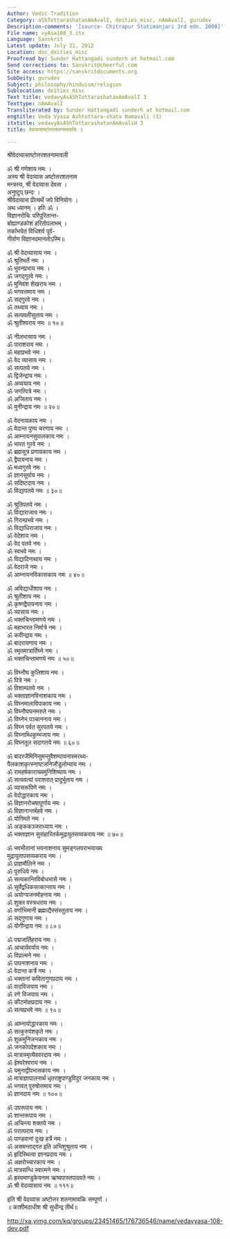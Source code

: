 ```yaml
---
Author: Vedic Tradition
Category: aShTottarashatanAmAvalI, deities_misc, nAmAvalI, gurudev
Description-comments: '[source- Chitrapur Stutimanjari 3rd edn. 2008]'
File name: vyAsa108_3.itx
Language: Sanskrit
Latest update: July 31, 2012
Location: doc_deities_misc
Proofread by: Sunder Hattangadi sunderh at hotmail.com
Send corrections to: Sanskrit@cheerful.com
Site access: https://sanskritdocuments.org
SubDeity: gurudev
Subject: philosophy/hinduism/religion
Sublocation: deities_misc
Text title: vedavyAsAShTottarashatanAmAvalI 3
Texttype: nAmAvalI
Transliterated by: Sunder Hattangadi sunderh at hotmail.com
engtitle: Veda Vyasa Ashtottara-shata Namavali (3)
itxtitle: vedavyAsAShTottarashatanAmAvaliH 3
title: वेदव्यासाष्टोत्तरशतनामावलिः ३

---
```

  
 श्रीवेदव्यासाष्टोत्तरशतनामावली   
  
ॐ श्री गणेशाय नमः ।  
अस्य श्री वेदव्यास अष्टोत्तरशतनाम  
मन्त्रस्य, श्री वेदव्यास देवता ।  
अनुष्टुप् छन्दः ।  
श्रीवेदव्यास प्रीत्यर्थे जपे विनियोगः ।  
अथ ध्यानम् । हरिः ॐ ।  
विज्ञानरोचिः परिपूरितान्त-  
     र्बाह्याण्डकोशं हरितोपलाभम् ।  
तर्काभयेतं विधिशर्व पूर्व-  
     गीर्वाण विज्ञानदमानतोऽस्मि॥  
  
ॐ श्री वेदव्यासाय नमः ।  
ॐ श्रुतिभर्ते नमः ।  
ॐ भुवनप्रभाय नमः ।  
ॐ जगद्गुरवे नमः ।  
ॐ मुनिवंश शेखराय नमः ।  
ॐ भगवत्तमाय नमः ।  
ॐ सद्गुरवे नमः ।  
ॐ तथ्याय नमः ।  
ॐ सत्यवतीसुताय नमः ।  
ॐ श्रुतीश्वराय नमः ॥ १०॥  
  
ॐ नीलभासाय नमः ।  
ॐ पाराशराय नमः ।  
ॐ महाप्रभवे नमः ।  
ॐ वेद व्यासाय नमः ।  
ॐ सत्पतये नमः ।  
ॐ द्विजेन्द्राय नमः ।  
ॐ अव्ययाय नमः ।  
ॐ जगत्पित्रे नमः ।  
ॐ अजिताय नमः ।  
ॐ मुनीन्द्राय नमः ॥ २०॥  
  
ॐ वेदनायकाय नमः ।  
ॐ वेदान्त पुण्य चरणाय नमः ।  
ॐ आम्नायनसुपालकाय नमः ।  
ॐ भारत गुरवे नमः ।  
ॐ ब्रह्मसूत्र प्रणायकाय नमः ।  
ॐ द्वैपायनाय नमः ।  
ॐ मध्वगुरवे नमः ।  
ॐ ज्ञानसूर्याय नमः ।  
ॐ सदिष्टदाय नमः ।  
ॐ विद्यापतये नमः ॥ ३०॥  
  
ॐ श्रुतिपतये नमः ।  
ॐ विद्याराजाय नमः ।  
ॐ गिराम्प्रभवे नमः ।  
ॐ विद्याधिराजाय नमः ।  
ॐ वेदेशाय नमः ।  
ॐ वेद पतये नमः ।  
ॐ स्वभवे नमः ।  
ॐ विद्यादिनाथाय नमः ।  
ॐ वेदराजे नमः ।  
ॐ आम्नायनविकासकाय नमः ॥ ४०॥  
  
ॐ अविद्याधीशाय नमः ।  
ॐ श्रुतीशाय नमः ।  
ॐ कृष्णद्वैपायनाय नमः ।  
ॐ व्यासाय नमः ।  
ॐ भक्तचिन्तामणये नमः ।  
ॐ महाभारत निर्मात्रे नमः ।  
ॐ कवीन्द्राय नमः ।  
ॐ बादरायणाय नमः ।  
ॐ स्मृतमात्रार्तिघ्ने नमः ।  
ॐ भक्तचिन्तामणये नमः ॥ ५०॥  
  
ॐ विघ्नौघ कुलिशाय नमः ।  
ॐ पित्रे नमः ।  
ॐ विशाम्पतये नमः ।  
ॐ भक्ताज्ञानविनाशकाय नमः ।  
ॐ विघ्नमालाविपाकाय नमः ।  
ॐ विघ्नौघघनमरुते नमः ।  
ॐ विघ्नेभ पञ्चाननाय नमः ।  
ॐ विघ्न पर्वत सुरपतये नमः ।  
ॐ विघ्नाब्धिकुम्भजाय नमः ।  
ॐ विघ्नतूल सदागतये नमः ॥ ६०॥  
  
ॐ बादरजैमिनिसुमन्तुवैशम्पायनास्मरथ्य-  
      पैलकाशकृत्स्नाष्टजनिजौडुलोम्याय नमः ।  
ॐ रामहर्षकाराख्यमुनिशिष्याय नमः ।  
ॐ सत्यवत्यां पराशरात् प्रादुर्भूताय नमः ।  
ॐ व्यासरूपिणे नमः ।  
ॐ वेदोद्धारकाय नमः ।  
ॐ विज्ञानरोचषापूर्णाय नमः ।  
ॐ विज्ञानान्तर्बहवे नमः ।  
ॐ योगिमते नमः ।  
ॐ अङ्ककञ्जराध्याय नमः ।  
ॐ भक्ताज्ञान सुसंहारितर्कमुद्रायुतसव्यकराय नमः ॥ ७०॥  
  
ॐ भवभीतानां भयनाशनाय सुमङ्गलपराभयाख्य  
      मुद्रायुतापसव्यकराय नमः ।  
ॐ प्राज्ञमौलिने नमः ।  
ॐ पुरुधिये नमः ।  
ॐ सत्यकान्तिविबोधभासे नमः ।  
ॐ सूर्येद्वधिकसत्कान्ताय नमः ।  
ॐ अयोग्यजनमोहनाय नमः ।  
ॐ शुक्ल वस्त्रधराय नमः ।  
ॐ वर्णाभिमानी ब्रह्माद्यैस्संस्तुताय नमः ।  
ॐ सद्गुणाय नमः ।  
ॐ योगीन्द्राय नमः ॥ ८०॥  
  
ॐ पद्मजार्तिहराय नमः ।  
ॐ आचार्यवर्याय नमः ।  
ॐ विप्रात्मने नमः ।  
ॐ पापनाशनाय नमः ।  
ॐ वेदान्त कर्त्रे नमः ।  
ॐ भक्तानां कवितागुणप्रदाय नमः ।  
ॐ वादविजयाय नमः ।  
ॐ रणे विजयाय नमः ।  
ॐ कीटमोक्षप्रदाय नमः ।  
ॐ सत्यप्रभवे नमः ॥ ९०॥  
  
ॐ आम्नायोद्धारकाय नमः ।  
ॐ सत्कुरुवंशकृते नमः ।  
ॐ शुकमुनिजनकाय नमः ।  
ॐ जनकोपदेशकाय नमः ।  
ॐ मात्रास्मृत्यैववरदाय नमः ।  
ॐ ईश्वरेश्वराय नमः ।  
ॐ यमुनाद्वीपभासकाय नमः ।  
ॐ मात्राज्ञापालनार्थं धृतराष्ट्रपाण्डुविदुर जनकाय नमः ।  
ॐ भगवत् पुरुषोत्तमाय नमः ।  
ॐ ज्ञानदाय नमः ॥ १००॥  
  
ॐ उग्ररूपाय नमः ।  
ॐ शान्तरूपाय नमः ।  
ॐ अचिन्त्य शक्तये नमः ।  
ॐ परात्पराय नमः ।  
ॐ पाण्डवानां दुःख हर्त्रे नमः ।  
ॐ असमन्ताद्गत इति अभिशुश्रुताय नमः ।  
ॐ हृदिस्थित्वा ज्ञानप्रदाय नमः ।  
ॐ अक्षरोच्चारकाय नमः ।  
ॐ मात्रसन्धि स्वात्मने नमः ।  
ॐ ह्रस्वमाण्डुकेयनाम ऋष्यपास्तपादवते नमः ।  
ॐ श्री वेदव्यासाय नमः ॥ १११॥  
  
इति श्री वेदव्यास अष्टोत्तर शतनामावळिः सम्पूर्णा ।  
॥ काशीमठाधीश श्री सुधीन्द्र तीर्थ॥  
  
  
  
  
  
http://xa.yimg.com/kq/groups/23451465/176736546/name/vedavyasa-108-dev.pdf  
  
